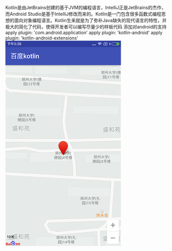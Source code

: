 Kotlin是由JetBrains创建的基于JVM的编程语言，IntelliJ正是JetBrains的杰作，而Android Studio是基于IntelliJ修改而来的。Kotlin是一门包含很多函数式编程思想的面向对象编程语言。Kotlin生来就是为了弥补Java缺失的现代语言的特性，并极大的简化了代码，使得开发者可以编写尽量少的样板代码
添加对android的支持
apply plugin: 'com.android.application'
apply plugin: 'kotlin-android'
apply plugin: 'kotlin-android-extensions'
![image](https://github.com/xtfgq/-kotlinbaidu/blob/master/README/shot/device-2016-12-02-153833.png)
